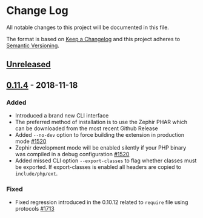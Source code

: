 # Change Log
All notable changes to this project will be documented in this file.

The format is based on [Keep a Changelog](http://keepachangelog.com/)
and this project adheres to [Semantic Versioning](http://semver.org/).

## [Unreleased]

## [0.11.4] - 2018-11-18
### Added
- Introduced a brand new CLI interface
- The preferred method of installation is to use the Zephir PHAR
  which can be downloaded from the most recent Github Release
- Added `--no-dev` option to force building the extension in production mode
  [#1520](https://github.com/phalcon/zephir/issues/1520)
- Zephir development mode will be enabled silently if your PHP binary was compiled in
  a debug configuration [#1520](https://github.com/phalcon/zephir/issues/1520)
- Added missed CLI option `--export-classes` to flag whether classes must be exported.
  If export-classes is enabled all headers are copied to `include/php/ext`.

### Fixed
- Fixed regression introduced in the 0.10.12 related to `require` file using protocols
  [#1713](https://github.com/phalcon/zephir/issues/1713)

[Unreleased]: https://github.com/phalcon/zephir/compare/0.11.4...HEAD
[0.11.4]: https://github.com/phalcon/zephir/compare/0.11.3...0.11.4

